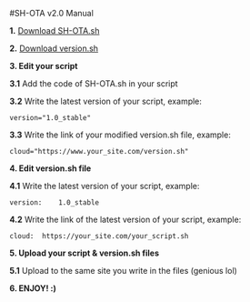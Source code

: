 #SH-OTA v2.0 Manual

**1.** [Download SH-OTA.sh](https://github.com/DeicPro/SH-OTA/releases/download/v2.0/SH-OTA.sh)

**2.** [Download version.sh](https://github.com/DeicPro/SH-OTA/releases/download/v2.0/version.sh)

**3. Edit your script**

**3.1** Add the code of SH-OTA.sh in your script

**3.2** Write the latest version of your script, example:

	version="1.0_stable"

**3.3** Write the link of your modified version.sh file, example:

	cloud="https://www.your_site.com/version.sh"

**4. Edit version.sh file**

**4.1** Write the latest version of your script, example:

	version:	1.0_stable

**4.2** Write the link of the latest version of your script, example:

	cloud:	https://your_site.com/your_script.sh

**5. Upload your script & version.sh files**

**5.1** Upload to the same site you write in the files (genious lol)

**6. ENJOY! :)**
